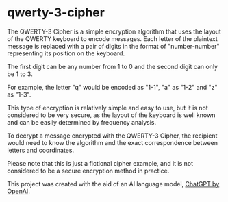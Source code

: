 # qwerty-3-cipher

The QWERTY-3 Cipher is a simple encryption algorithm that uses the layout of the QWERTY keyboard to encode messages. Each letter of the plaintext message is replaced with a pair of digits in the format of "number-number" representing its position on the keyboard.

The first digit can be any number from 1 to 0 and the second digit can only be 1 to 3.

For example, the letter "q" would be encoded as "1-1", "a" as "1-2" and "z" as "1-3".

This type of encryption is relatively simple and easy to use, but it is not considered to be very secure, as the layout of the keyboard is well known and can be easily determined by frequency analysis.

To decrypt a message encrypted with the QWERTY-3 Cipher, the recipient would need to know the algorithm and the exact correspondence between letters and coordinates.

Please note that this is just a fictional cipher example, and it is not considered to be a secure encryption method in practice.

This project was created with the aid of an AI language model, [ChatGPT by OpenAI](https://openai.com/blog/chatgpt/).
